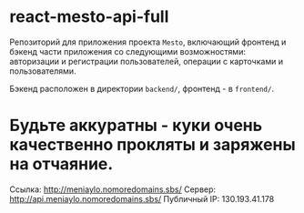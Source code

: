 # react-mesto-api-full
Репозиторий для приложения проекта `Mesto`, включающий фронтенд и бэкенд части приложения со следующими возможностями:
авторизации и регистрации пользователей,
операции с карточками и пользователями.

Бэкенд расположен в директории `backend/`, фронтенд - в `frontend/`.
# Будьте аккуратны - куки очень качественно прокляты и заряжены на отчаяние.

Ссылка: http://meniaylo.nomoredomains.sbs/
Сервер: http://api.meniaylo.nomoredomains.sbs/
Публичный IP: 130.193.41.178
